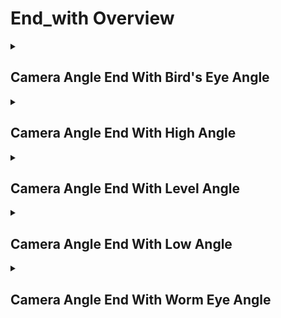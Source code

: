 # End_with Overview

<details>
<summary><h2>Camera Angle End With Bird's Eye Angle</h2></summary>


<h3>🔵 Label Name:</h3>
<code>camera_angle_end_with_bird_eye_angle</code>


<h3>📖 Definition:</h3>
Does the video end with the camera at a bird's eye angle, looking straight down from above?

<details>
<summary><h4> Question (Definition)</h4></summary>

</details>

<details>
<summary><h4> Alternative Question</h4></summary>

- Does the shot end with a bird's eye perspective?

- Is the final frame taken from a top-down viewpoint?

- Does the video finish with the camera looking straight down at the ground?

- Is the ending shot captured from an overhead, bird's eye perspective?

- Does the sequence close with a shot where the camera is directly above the scene?

- Is the last shot positioned in a strict top-down orientation?

- Does the video conclude with an aerial viewpoint looking directly downward?

- Is the ending frame recorded from a high, perpendicular angle?

</details>

<details>
<summary><h4> Prompt (Definition)</h4></summary>

- The video ends with the camera at a bird's eye angle, looking straight down from above.

</details>

<details>
<summary><h4> Alternative Prompt</h4></summary>

- A shot ending from a strict top-down perspective.

- A video concluding with a bird's eye view, directly above the scene.

- A sequence that ends with an overhead camera looking straight down.

- A shot where the environment is captured from a top-down orientation.

- A video closing with a high, perpendicular perspective.

- A shot where the camera is positioned vertically above the ground.

- A video that ends with a fully downward-facing angle.

- A scene that closes with a bird's eye framing of the environment.

</details>

<h4>🟢 Positive:</h4>
<code>self.cam_setup.camera_angle_info['end'] == 'bird_eye_angle'</code>

<h4>🔴 Negative:</h4>
<code>self.cam_setup.camera_angle_info['end'] not in ['bird_eye_angle', 'unknown']</code>

</details>

<details>
<summary><h2>Camera Angle End With High Angle</h2></summary>


<h3>🔵 Label Name:</h3>
<code>camera_angle_end_with_high_angle</code>


<h3>📖 Definition:</h3>
Does the video end with the camera at a high angle, looking downward compared to a level angle but not directly top-down?

<details>
<summary><h4> Question (Definition)</h4></summary>

</details>

<details>
<summary><h4> Alternative Question</h4></summary>

- Does the shot end with a downward-facing high angle?

- Is the final frame taken from a higher viewpoint, looking down compared to a level angle?

- Does the video finish with the camera angled downward but not entirely overhead?

- Is the ending shot captured from an elevated position, looking slightly down?

- Does the sequence close with a perspective higher than a level angle but lower than a bird's-eye view?

- Is the last shot positioned with a noticeable downward tilt compared to a straight-on view?

- Does the video conclude with a view looking downward, but not completely top-down?

- Is the ending frame recorded from a higher elevation than a neutral level angle?

</details>

<details>
<summary><h4> Prompt (Definition)</h4></summary>

- The video ends with the camera at a high angle, looking downward compared to a level angle but not directly top-down.

</details>

<details>
<summary><h4> Alternative Prompt</h4></summary>

- A shot ending from a high-angle perspective, looking downward compared to a neutral angle.

- A video concluding with an elevated viewpoint, angled downward but not extreme.

- A sequence that ends with a high-angle framing, positioned above level angle.

- A shot where the camera is higher than a level angle, tilting downward.

- A video closing with a perspective slightly above normal eye level, looking down.

- A shot where the camera is positioned at a high angle, but not completely top-down.

- A video that ends with an elevated framing, angled slightly downward.

- A scene that closes with the camera positioned higher than a neutral level shot, tilting downward.

</details>

<h4>🟢 Positive:</h4>
<code>self.cam_setup.camera_angle_info['end'] == 'high_angle'</code>

<h4>🔴 Negative:</h4>
<code>self.cam_setup.camera_angle_info['end'] not in ['high_angle', 'unknown']</code>

</details>

<details>
<summary><h2>Camera Angle End With Level Angle</h2></summary>


<h3>🔵 Label Name:</h3>
<code>camera_angle_end_with_level_angle</code>


<h3>📖 Definition:</h3>
Does the video end with the camera at a level angle, parallel to the ground regardless of Dutch angle?

<details>
<summary><h4> Question (Definition)</h4></summary>

</details>

<details>
<summary><h4> Alternative Question</h4></summary>

- Does the shot end with the camera aligned parallel to the ground?

- Is the final frame at a neutral level angle?

- Does the video finish with a shot that is neither tilted upward nor downward?

- Is the ending shot taken from a level perspective, without an angled tilt?

- Does the sequence close with a camera angle parallel to the ground?

- Is the last shot framed at a natural, level viewing angle?

- Does the video conclude with a shot that has no vertical inclination?

- Is the ending frame recorded with the camera at a neutral level position?

</details>

<details>
<summary><h4> Prompt (Definition)</h4></summary>

- The video ends with the camera at a level angle, parallel to the ground regardless of Dutch angle.

</details>

<details>
<summary><h4> Alternative Prompt</h4></summary>

- A shot ending at a neutral level angle, parallel to the ground.

- A video concluding with a level perspective, without tilt.

- A sequence that ends with a camera positioned at a straight-on angle.

- A shot showing a level camera position with no upward or downward tilt.

- A video closing with a natural, eye-level viewpoint, parallel to the ground.

- A shot where the camera remains level without angling up or down.

- A video that ends with a neutral, parallel-to-ground perspective.

- A scene that closes with the camera set at a balanced level angle.

</details>

<h4>🟢 Positive:</h4>
<code>self.cam_setup.camera_angle_info['end'] == 'level_angle'</code>

<h4>🔴 Negative:</h4>
<code>self.cam_setup.camera_angle_info['end'] not in ['level_angle', 'unknown']</code>

</details>

<details>
<summary><h2>Camera Angle End With Low Angle</h2></summary>


<h3>🔵 Label Name:</h3>
<code>camera_angle_end_with_low_angle</code>


<h3>📖 Definition:</h3>
Does the video end with the camera at a low angle, looking upward compared to a level angle but not directly from below?

<details>
<summary><h4> Question (Definition)</h4></summary>

</details>

<details>
<summary><h4> Alternative Question</h4></summary>

- Does the shot end with an upward-tilted camera angle?

- Is the final frame positioned below a level viewpoint?

- Does the video finish with the camera angled upward from a low position?

- Is the ending shot taken from a perspective looking up?

- Does the sequence close with the camera angled lower than a level view?

- Is the last shot framed from a low vantage point looking up?

- Does the video conclude with the camera positioned below the main subject or scene?

- Is the ending frame captured from a lower-than-normal camera height?

</details>

<details>
<summary><h4> Prompt (Definition)</h4></summary>

- The video ends with the camera at a low angle, looking upward compared to a level angle but not directly from below.

</details>

<details>
<summary><h4> Alternative Prompt</h4></summary>

- A shot ending at a low angle, looking upward.

- A video concluding with a low-angle perspective.

- A sequence that ends with the camera positioned below eye level.

- A shot showing the environment from a low vantage point.

- A video closing with an upward-tilted view.

- A shot where the camera is positioned at a low height, pointing up.

- A video that ends with an angle looking up at the subject or scene.

- A scene that closes with a low-positioned, upward-facing camera.

</details>

<h4>🟢 Positive:</h4>
<code>self.cam_setup.camera_angle_info['end'] == 'low_angle'</code>

<h4>🔴 Negative:</h4>
<code>self.cam_setup.camera_angle_info['end'] not in ['low_angle', 'unknown']</code>

</details>

<details>
<summary><h2>Camera Angle End With Worm Eye Angle</h2></summary>


<h3>🔵 Label Name:</h3>
<code>camera_angle_end_with_worm_eye_angle</code>


<h3>📖 Definition:</h3>
Does the video end with the camera at a worm's eye angle, looking straight up from below?

<details>
<summary><h4> Question (Definition)</h4></summary>

</details>

<details>
<summary><h4> Alternative Question</h4></summary>

- Does the shot end with the camera looking straight up?

- Is the final frame positioned at a worm's eye perspective?

- Does the video finish with an extreme low-angle shot looking upward?

- Is the ending shot captured from below, with the camera pointing skyward?

- Does the sequence close with a worm's eye view, looking vertically up?

- Is the last shot taken from the lowest perspective, directed upward?

- Does the video conclude with an angle opposite to a bird's eye view?

- Is the ending frame recorded with the camera tilted steeply upwards?

</details>

<details>
<summary><h4> Prompt (Definition)</h4></summary>

- The video ends with the camera at a worm's eye angle, looking straight up from below.

</details>

<details>
<summary><h4> Alternative Prompt</h4></summary>

- A shot ending at a worm's eye angle, looking steeply upward.

- A video concluding with a worm's eye view, capturing the sky or ceiling.

- A sequence that ends with the camera positioned extremely low and pointing up.

- A shot showing the environment from a worm's eye perspective.

- A video closing with a dramatically low-angle upward tilt.

- A shot where the camera is positioned at ground level and directed upward.

- A video that ends with the camera framing subjects from an extreme low viewpoint.

- A scene that closes with the camera tilted strongly upwards, emphasizing height.

</details>

<h4>🟢 Positive:</h4>
<code>self.cam_setup.camera_angle_info['end'] == 'worm_eye_angle'</code>

<h4>🔴 Negative:</h4>
<code>self.cam_setup.camera_angle_info['end'] not in ['worm_eye_angle', 'unknown']</code>

</details>
